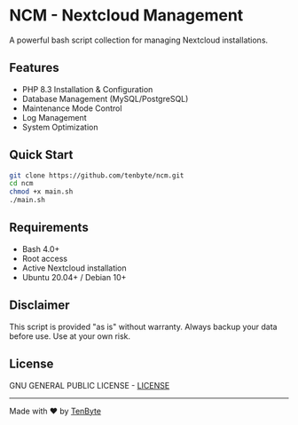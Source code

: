 # NCM - Nextcloud Management

A powerful bash script collection for managing Nextcloud installations.

## Features

- PHP 8.3 Installation & Configuration
- Database Management (MySQL/PostgreSQL)
- Maintenance Mode Control
- Log Management
- System Optimization

## Quick Start

```bash
git clone https://github.com/tenbyte/ncm.git
cd ncm
chmod +x main.sh
./main.sh
```

## Requirements

- Bash 4.0+
- Root access
- Active Nextcloud installation
- Ubuntu 20.04+ / Debian 10+

## Disclaimer

This script is provided "as is" without warranty. Always backup your data before use. Use at your own risk.

## License

GNU GENERAL PUBLIC LICENSE - [LICENSE](LICENSE)

---
Made with ❤️ by [TenByte](https://github.com/tenbyte)
